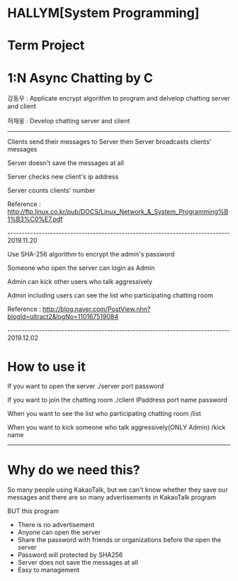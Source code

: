 # HALLYM[System Programming]
# Term Project
# 1:N Async Chatting by C

강동우 : Applicate encrypt algorithm to program and delvelop chatting server and client

허재웅 : Develop chatting server and client

------------------------------------------------------------------------------

Clients send their messages to Server then Server broadcasts clients' messages

Server doesn't save the messages at all

Server checks new client's ip address

Server counts clients' number



Reference : http://ftp.linux.co.kr/pub/DOCS/Linux_Network_&_System_Programming%B1%B3%C0%E7.pdf

------------------------------------------------------------------------------ 2019.11.20

Use SHA-256 algorithm to encrypt the admin's password

Someone who open the server can login as Admin

Admin can kick other users who talk aggressively

Admin including users can see the list who participating chatting room



Reference : http://blog.naver.com/PostView.nhn?blogId=ultract2&logNo=110167519084

------------------------------------------------------------------------------ 2019.12.02

# How to use it

If you want to open the server
./server port password

If you want to join the chatting room
./client IPaddress port name password

When you want to see the list who participating chatting room
/list

When you want to kick someone who talk aggressively(ONLY Admin)
/kick name

------------------------------------------------------------------------------

# Why do we need this?

So many people using KakaoTalk,
but we can't know whether they save our messages
and there are so many advertisements in KakaoTalk program

BUT this program
- There is no advertisement
- Anyone can open the server
- Share the password with friends or organizations before the open the server
- Password will protected by SHA256
- Server does not save the messages at all
- Easy to management

